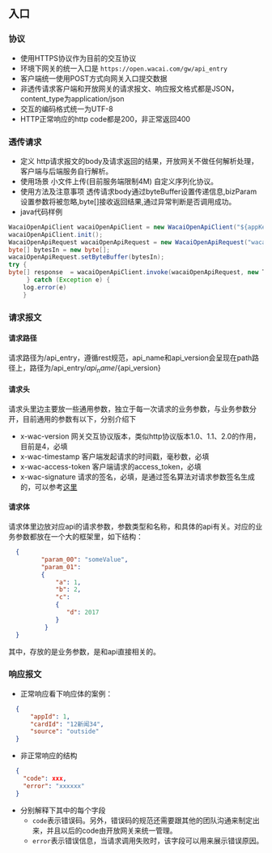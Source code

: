 ## 入口

### 协议
- 使用HTTPS协议作为目前的交互协议
- 环境下网关的统一入口是 `https://open.wacai.com/gw/api_entry`
- 客户端统一使用POST方式向网关入口提交数据
- 非透传请求客户端和开放网关的请求报文、响应报文格式都是JSON，content_type为application/json
- 交互的编码格式统一为UTF-8
- HTTP正常响应的http code都是200，非正常返回400

### 透传请求
- 定义 http请求报文的body及请求返回的结果，开放网关不做任何解析处理，客户端与后端服务自行解析。
- 使用场景 小文件上传(目前服务端限制4M) 自定义序列化协议。
- 使用方法及注意事项  透传请求body通过byteBuffer设置传递信息,bizParam设置参数将被忽略,byte[]接收返回结果,通过异常判断是否调用成功。
- java代码样例
```java
WacaiOpenApiClient wacaiOpenApiClient = new WacaiOpenApiClient("${appKey}", "${appSecret}");
wacaiOpenApiClient.init();
WacaiOpenApiRequest wacaiOpenApiRequest = new WacaiOpenApiRequest("wacai.file", "1.0.0");
byte[] bytesIn = new byte[];
wacaiOpenApiRequest.setByteBuffer(bytesIn);
try {
byte[] response  = wacaiOpenApiClient.invoke(wacaiOpenApiRequest, new TypeReference<byte[]>() {});
     } catch (Exception e) {
    log.error(e)
    }
```
### 请求报文

#### 请求路径
请求路径为/api_entry，遵循rest规范，api_name和api_version会呈现在path路径上，路径为/api_entry/${api_name}/${api_version}

#### 请求头
请求头里边主要放一些通用参数，独立于每一次请求的业务参数，与业务参数分开，目前通用的参数有以下，分别介绍下
- x-wac-version 网关交互协议版本，类似http协议版本1.0、1.1、2.0的作用，目前是4，必填
- x-wac-timestamp 客户端发起请求的时间戳，毫秒数，必填
- x-wac-access-token 客户端请求的access_token，必填
- x-wac-signature 请求的签名，必填，是通过签名算法对请求参数签名生成的，可以参考[这里](api_sign.md)

#### 请求体
请求体里边放对应api的请求参数，参数类型和名称，和具体的api有关。对应的业务参数都放在一个大的框架里，如下结构：
```json
  {
         "param_00": "someValue",
         "param_01": 
         {
             "a": 1,
             "b": 2,
             "c": 
             { 
                "d": 2017 
             }
          }
  }
```
其中，存放的是业务参数，是和api直接相关的。

### 响应报文
- 正常响应看下响应体的案例：
```json
  {
      "appId": 1,
      "cardId": "12新闻34",
      "source": "outside"
  }
```
- 非正常响应的结构
```json
  {
    "code": xxx,
    "error": "xxxxxx"
  }
```
- 分别解释下其中的每个字段
  - `code`表示错误码。另外，错误码的规范还需要跟其他的团队沟通来制定出来，并且以后的code由开放网关来统一管理。
  - `error`表示错误信息，当请求调用失败时，该字段可以用来展示错误原因。

